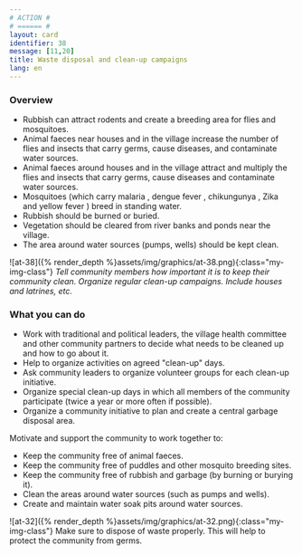 ```yaml
---
# ACTION #
# ====== #
layout: card
identifier: 38
message: [11,20]
title: Waste disposal and clean-up campaigns
lang: en
---
```


### Overview

- Rubbish can attract rodents and create a breeding area for flies and mosquitoes.
- Animal faeces near houses and in the village increase the number of flies and insects that carry germs, cause diseases, and contaminate water sources.
- Animal faeces around houses and in the village attract and multiply the flies and insects that carry germs, cause diseases and contaminate water sources.
- Mosquitoes (which carry malaria <a class="crosslink" href="{% render_depth %}{% render_link disease|14 %}"><i class="fas fa-external-link-alt" aria-hidden="true"></i></a>, dengue fever <a class="crosslink" href="{% render_depth %}{% render_link disease|13 %}"><i class="fas fa-external-link-alt" aria-hidden="true"></i></a>, chikungunya <a class="crosslink" href="{% render_depth %}{% render_link disease|12 %}"><i class="fas fa-external-link-alt" aria-hidden="true"></i></a>, Zika <a class="crosslink" href="{% render_depth %}{% render_link disease|15 %}"><i class="fas fa-external-link-alt" aria-hidden="true"></i></a> and yellow fever <a class="crosslink" href="{% render_depth %}{% render_link disease|11 %}"><i class="fas fa-external-link-alt" aria-hidden="true"></i></a>) breed in standing water.
- Rubbish should be burned or buried.
- Vegetation should be cleared from river banks and ponds near the village.
- The area around water sources (pumps, wells) should be kept clean.

![at-38]({% render_depth %}assets/img/graphics/at-38.png){:class="my-img-class"}
*Tell community members how important it is to keep their community clean. Organize regular clean-up campaigns. Include houses and latrines, etc.*

### What you can do

- Work with traditional and political leaders, the village health committee and other community partners to decide what needs to be cleaned up and how to go about it.
-	Help to organize activities on agreed "clean-up" days.
-	Ask community leaders to organize volunteer groups for each clean-up initiative.
-	Organize special clean-up days in which all members of the community participate (twice a year or more often if possible).
-	Organize a community initiative to plan and create a central garbage disposal area.

Motivate and support the community to work together to:
-	Keep the community free of animal faeces.
-	Keep the community free of puddles and other mosquito breeding sites.
- Keep the community free of rubbish and garbage (by burning or burying it).
- Clean the areas around water sources (such as pumps and wells).
- Create and maintain water soak pits around water sources.

![at-32]({% render_depth %}assets/img/graphics/at-32.png){:class="my-img-class"}
Make sure to dispose of waste properly. This will help to protect the community from germs.
